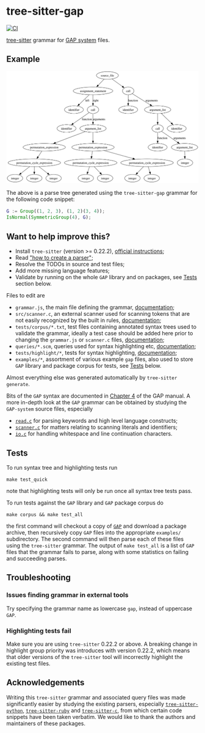 # tree-sitter-gap

[![CI][ci]](https://github.com/gap-system/tree-sitter-gap/actions/workflows/ci.yml)

[tree-sitter](https://github.com/tree-sitter/tree-sitter) grammar for [GAP system](https://www.gap-system.org/) files.

## Example

![Example of a parse tree generated with `tree-sitter-gap`](image-example-parse.svg)

The above is a parse tree generated using the `tree-sitter-gap` grammar for the following code snippet:

```gap
G := Group((1, 2, 3), (1, 2)(3, 4));
IsNormal(SymmetricGroup(4), G);
```

## Want to help improve this?

- Install `tree-sitter` (version >= 0.22.2), [official instructions](https://tree-sitter.github.io/tree-sitter/creating-parsers#installation);
- Read ["how to create a parser"](https://tree-sitter.github.io/tree-sitter/creating-parsers);
- Resolve the TODOs in source and test files;
- Add more missing language features;
- Validate by running on the whole `GAP` library and on packages, see [Tests](#tests) section below.

Files to edit are

- `grammar.js`, the main file defining the grammar, [documentation](https://tree-sitter.github.io/tree-sitter/creating-parsers#the-grammar-dsl);
- `src/scanner.c`, an external scanner used for scanning tokens that are not
  easily recognized by the built in rules, [documentation](https://tree-sitter.github.io/tree-sitter/creating-parsers#external-scanners);
- `tests/corpus/*.txt`, test files containing annotated syntax trees used to
  validate the grammar, ideally a test case should be added here prior to
  changing the `grammar.js` or `scanner.c` files, [documentation](https://tree-sitter.github.io/tree-sitter/creating-parsers#command-test);
- `queries/*.scm`, queries used for syntax highlighting etc, [documentation](https://tree-sitter.github.io/tree-sitter/syntax-highlighting#queries);
- `tests/highlight/*`, tests for syntax highlighting, [documentation](https://tree-sitter.github.io/tree-sitter/syntax-highlighting#unit-testing);
- `examples/*`, assortment of various example `gap` files, also used to store `GAP` library and package corpus for tests, see [Tests](#tests) below.

Almost everything else was generated automatically by `tree-sitter generate`.

Bits of the `GAP` syntax are documented in [Chapter 4](https://docs.gap-system.org/doc/ref/chap4_mj.html) of the GAP manual.
A more in-depth look at the `GAP` grammar can be obtained by studying the `GAP-system` source files, especially

- [`read.c`](https://github.com/gap-system/gap/blob/master/src/read.c) for parsing keywords and high level language constructs;
- [`scanner.c`](https://github.com/gap-system/gap/blob/master/src/scanner.c) for matters relating to scanning literals and identifiers;
- [`io.c`](https://github.com/gap-system/gap/blob/master/src/io.c) for handling whitespace and line continuation characters.

## Tests

To run syntax tree and highlighting tests run

```
make test_quick
```

note that highlighting tests will only be run once all syntax tree tests pass.

To run tests against the `GAP` library and `GAP` package corpus do

```
make corpus && make test_all
```

the first command will checkout a copy of
[`GAP`](https://github.com/gap-system/gap) and download a package archive, then
recursively copy `GAP` files into the appropriate `examples/` subdirectory. The
second command will then parse each of these files using the `tree-sitter`
grammar. The output of `make test_all` is a list of `GAP` files that the
grammar fails to parse, along with some statistics on failing and succeeding
parses.

## Troubleshooting

### Issues finding grammar in external tools

Try specifying the grammar name as lowercase `gap`, instead of uppercase `GAP`.

### Highlighting tests fail

Make sure you are using `tree-sitter` 0.22.2 or above. A breaking change in
highlight group priority was introduces with version 0.22.2, which means that
older versions of the `tree-sitter` tool will incorrectly highlight the
existing test files.

## Acknowledgements

Writing this `tree-sitter` grammar and associated query files was made significantly easier by studying the
existing parsers, especially [`tree-sitter-python`](https://github.com/tree-sitter/tree-sitter-python),
[`tree-sitter-ruby`](https://github.com/tree-sitter/tree-sitter-ruby)
and [`tree-sitter-c`](https://github.com/tree-sitter/tree-sitter-c), from which
certain code snippets have been taken verbatim. We would like to thank the authors and maintainers
of these packages.

[ci]: https://img.shields.io/github/actions/workflow/status/gap-system/tree-sitter-gap/ci.yml?logo=github&label=CI
